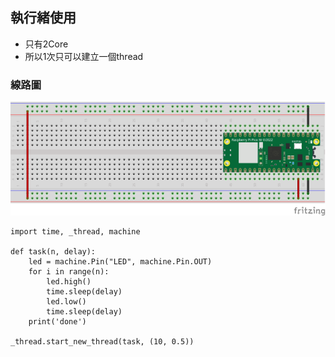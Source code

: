 ## 執行緒使用
- 只有2Core
- 所以1次只可以建立一個thread

### 線路圖

![](./images/pic1.png)

```
import time, _thread, machine

def task(n, delay):
    led = machine.Pin("LED", machine.Pin.OUT)
    for i in range(n):
        led.high()
        time.sleep(delay)
        led.low()
        time.sleep(delay)
    print('done')

_thread.start_new_thread(task, (10, 0.5))
```


